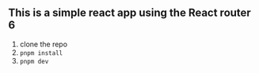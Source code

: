 ## This is a simple react app using the React router 6

1. clone the repo
2. `pnpm install`
3. `pnpm dev`